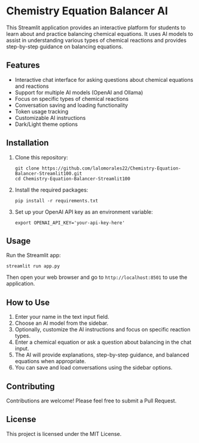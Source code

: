 # Chemistry Equation Balancer AI

This Streamlit application provides an interactive platform for students to learn about and practice balancing chemical equations. It uses AI models to assist in understanding various types of chemical reactions and provides step-by-step guidance on balancing equations.

## Features

- Interactive chat interface for asking questions about chemical equations and reactions
- Support for multiple AI models (OpenAI and Ollama)
- Focus on specific types of chemical reactions
- Conversation saving and loading functionality
- Token usage tracking
- Customizable AI instructions
- Dark/Light theme options

## Installation

1. Clone this repository:
   ```
   git clone https://github.com/lalomorales22/Chemistry-Equation-Balancer-Streamlit100.git
   cd Chemistry-Equation-Balancer-Streamlit100
   ```

2. Install the required packages:
   ```
   pip install -r requirements.txt
   ```

3. Set up your OpenAI API key as an environment variable:
   ```
   export OPENAI_API_KEY='your-api-key-here'
   ```

## Usage

Run the Streamlit app:
```
streamlit run app.py
```

Then open your web browser and go to `http://localhost:8501` to use the application.

## How to Use

1. Enter your name in the text input field.
2. Choose an AI model from the sidebar.
3. Optionally, customize the AI instructions and focus on specific reaction types.
4. Enter a chemical equation or ask a question about balancing in the chat input.
5. The AI will provide explanations, step-by-step guidance, and balanced equations when appropriate.
6. You can save and load conversations using the sidebar options.

## Contributing

Contributions are welcome! Please feel free to submit a Pull Request.

## License

This project is licensed under the MIT License.
